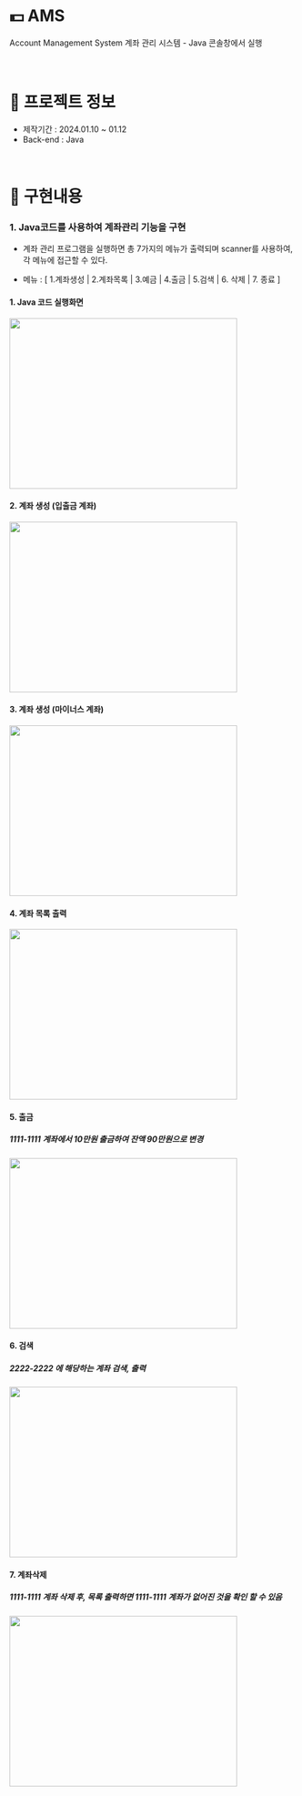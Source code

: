# 💵 AMS
Account Management System
계좌 관리 시스템 - Java 콘솔창에서 실행
<br />
<br />
<br />
# 📃 프로젝트 정보
* 제작기간 : 2024.01.10 ~ 01.12
* Back-end : Java
<br />

# 🔑 구현내용

### 1. Java코드를 사용하여 계좌관리 기능을 구현 

* 계좌 관리 프로그램을 실행하면 총 7가지의 메뉴가 출력되며 scanner를 사용하여,
각 메뉴에 접근할 수 있다. 

* 메뉴 : [ 1.계좌생성 | 2.계좌목록 | 3.예금 | 4.출금 | 5.검색 | 6. 삭제 | 7. 종료 ]

#### 1. Java 코드 실행화면 
<img src="https://github.com/beetnalhee/AMS/assets/151362604/3114df5b-da66-4bcd-9805-ff5a4179dd12" width="400" height="300"/></br>
#### 2. 계좌 생성 (입출금 계좌) 
<img src="https://github.com/beetnalhee/AMS/assets/151362604/7a0d35c8-5524-46a1-a01f-5a9f9f7d7199" width="400" height="300"/></br>
#### 3. 계좌 생성 (마이너스 계좌) 
<img src="https://github.com/beetnalhee/AMS/assets/151362604/3057e86a-c560-4a8a-a1dc-cf10e7020659" width="400" height="300"/></br>
#### 4. 계좌 목록 출력
<img src="https://github.com/beetnalhee/AMS/assets/151362604/ffe4aa50-2fd8-4ae7-ba9a-c4a73db1819a" width="400" height="300"/></br>
#### 5. 출금 
##### 1111-1111 계좌에서 10만원 출금하여 잔액 90만원으로 변경
<img src="https://github.com/beetnalhee/AMS/assets/151362604/63405347-188f-4269-bb91-e742822fa9cd" width="400" height="300"/></br>
#### 6. 검색 
##### 2222-2222 에 해당하는 계좌 검색, 출력
<img src="https://github.com/beetnalhee/AMS/assets/151362604/2b6f5cdb-2139-4e17-8d6e-c7b81422ee9e" width="400" height="300"/></br>
#### 7. 계좌삭제
##### 1111-1111 계좌 삭제 후, 목록 출력하면 1111-1111 계좌가 없어진 것을 확인 할 수 있음 
<img src="https://github.com/beetnalhee/AMS/assets/151362604/80d5c8dd-5f20-4624-8058-67850e32e298" width="400" height="300"/></br>

